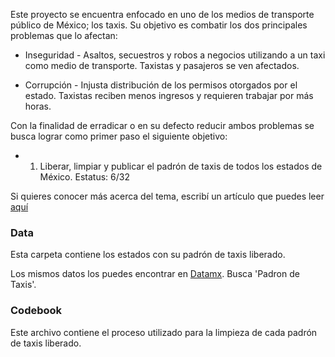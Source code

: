 Este proyecto se encuentra enfocado en uno de los medios de transporte público de México; los taxis. Su objetivo es combatir los dos principales problemas que lo afectan:

  * Inseguridad - Asaltos, secuestros y robos a negocios utilizando a un taxi como medio de transporte. Taxistas y pasajeros se ven afectados. 

  * Corrupción - Injusta distribución de los permisos otorgados por el estado. Taxistas reciben menos ingresos y requieren trabajar por más horas. 

Con la finalidad de erradicar o en su defecto reducir ambos problemas se busca lograr como primer paso el siguiente objetivo:

  * 1. Liberar, limpiar y publicar el padrón de taxis de todos los estados de México.
    Estatus: 6/32

Si quieres conocer más acerca del tema, escribí un artículo que puedes leer [aquí](https://medium.com/@edgar.gutierrez.gzz/padr%C3%B3n-de-taxis-de-nuevo-le%C3%B3n-121b12bf3d89#.ck9ypuqca)

### Data

Esta carpeta contiene los estados con su padrón de taxis liberado.

Los mismos datos los puedes encontrar en [Datamx](http://datamx.io/). Busca 'Padron de Taxis'.

### Codebook

Este archivo contiene el proceso utilizado para la limpieza de cada padrón de taxis liberado. 

